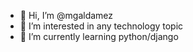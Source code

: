 - 👋 Hi, I’m @mgaldamez
- 👀 I’m interested in any technology topic
- 🌱 I’m currently learning python/django


<!---
mgaldamez/mgaldamez is a ✨ special ✨ repository because its `README.md` (this file) appears on your GitHub profile.
You can click the Preview link to take a look at your changes.
--->
